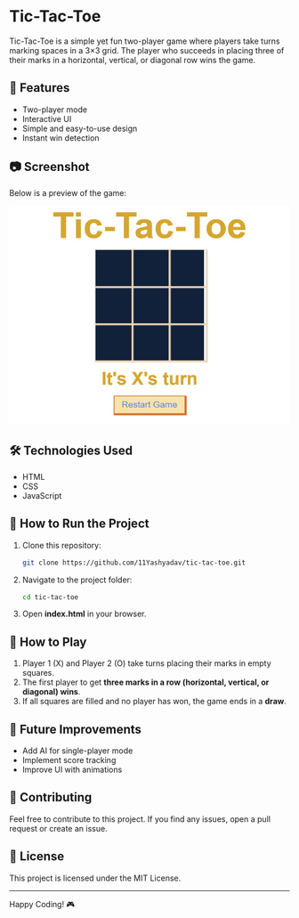 # Tic-Tac-Toe

Tic-Tac-Toe is a simple yet fun two-player game where players take turns marking spaces in a 3×3 grid. The player who succeeds in placing three of their marks in a horizontal, vertical, or diagonal row wins the game.

## 📌 Features
- Two-player mode
- Interactive UI
- Simple and easy-to-use design
- Instant win detection

## 📷 Screenshot
Below is a preview of the game:

![Game Screenshot](Screenshots/1.jpg)

## 🛠️ Technologies Used
- HTML
- CSS
- JavaScript

## 🚀 How to Run the Project
1. Clone this repository:
   ```sh
   git clone https://github.com/11Yashyadav/tic-tac-toe.git
   ```
2. Navigate to the project folder:
   ```sh
   cd tic-tac-toe
   ```
3. Open **index.html** in your browser.

## 📝 How to Play
1. Player 1 (X) and Player 2 (O) take turns placing their marks in empty squares.
2. The first player to get **three marks in a row (horizontal, vertical, or diagonal) wins**.
3. If all squares are filled and no player has won, the game ends in a **draw**.

## 🎯 Future Improvements
- Add AI for single-player mode
- Implement score tracking
- Improve UI with animations

## 🤝 Contributing
Feel free to contribute to this project. If you find any issues, open a pull request or create an issue.

## 📜 License
This project is licensed under the MIT License.

---

Happy Coding! 🎮

